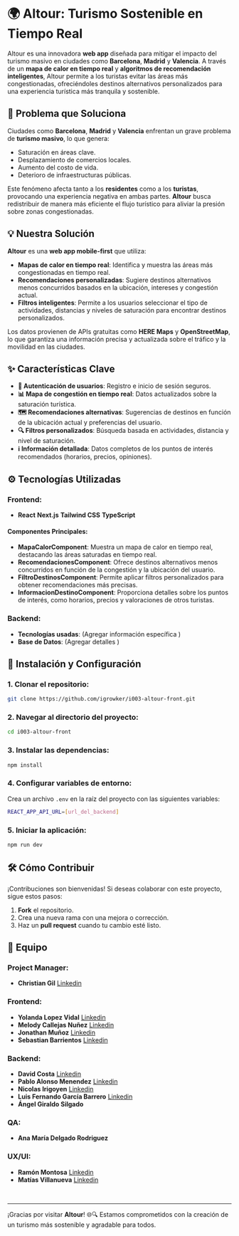 
# 🌍 Altour: Turismo Sostenible en Tiempo Real

Altour es una innovadora **web app** diseñada para mitigar el impacto del turismo masivo en ciudades como **Barcelona**, **Madrid** y **Valencia**. A través de un **mapa de calor en tiempo real** y **algoritmos de recomendación inteligentes**, Altour permite a los turistas evitar las áreas más congestionadas, ofreciéndoles destinos alternativos personalizados para una experiencia turística más tranquila y sostenible.

## 🚨 Problema que Soluciona

Ciudades como **Barcelona**, **Madrid** y **Valencia** enfrentan un grave problema de **turismo masivo**, lo que genera:

- Saturación en áreas clave.
- Desplazamiento de comercios locales.
- Aumento del costo de vida.
- Deterioro de infraestructuras públicas.

Este fenómeno afecta tanto a los **residentes** como a los **turistas**, provocando una experiencia negativa en ambas partes. **Altour** busca redistribuir de manera más eficiente el flujo turístico para aliviar la presión sobre zonas congestionadas.

## 💡 Nuestra Solución

**Altour** es una **web app mobile-first** que utiliza:

- **Mapas de calor en tiempo real**: Identifica y muestra las áreas más congestionadas en tiempo real.
- **Recomendaciones personalizadas**: Sugiere destinos alternativos menos concurridos basados en la ubicación, intereses y congestión actual.
- **Filtros inteligentes**: Permite a los usuarios seleccionar el tipo de actividades, distancias y niveles de saturación para encontrar destinos personalizados.

Los datos provienen de APIs gratuitas como **HERE Maps** y **OpenStreetMap**, lo que garantiza una información precisa y actualizada sobre el tráfico y la movilidad en las ciudades.

## ✨ Características Clave

- **🚪 Autenticación de usuarios**: Registro e inicio de sesión seguros.
- **📊 Mapa de congestión en tiempo real**: Datos actualizados sobre la saturación turística.
- **🗺️ Recomendaciones alternativas**: Sugerencias de destinos en función de la ubicación actual y preferencias del usuario.
- **🔍 Filtros personalizados**: Búsqueda basada en actividades, distancia y nivel de saturación.
- **ℹ️ Información detallada**: Datos completos de los puntos de interés recomendados (horarios, precios, opiniones).

## ⚙️ Tecnologías Utilizadas

### Frontend:
- **React**  **Next.js**  **Tailwind CSS**  **TypeScript**

#### Componentes Principales:
- **MapaCalorComponent**: Muestra un mapa de calor en tiempo real, destacando las áreas saturadas en tiempo real.
- **RecomendacionesComponent**: Ofrece destinos alternativos menos concurridos en función de la congestión y la ubicación del usuario.
- **FiltroDestinosComponent**: Permite aplicar filtros personalizados para obtener recomendaciones más precisas.
- **InformacionDestinoComponent**: Proporciona detalles sobre los puntos de interés, como horarios, precios y valoraciones de otros turistas.

### Backend:
- **Tecnologías usadas**: (Agregar información específica )
- **Base de Datos**: (Agregar detalles )

## 🚀 Instalación y Configuración

### 1. Clonar el repositorio:

```bash
git clone https://github.com/igrowker/i003-altour-front.git
```

### 2. Navegar al directorio del proyecto:

```bash
cd i003-altour-front
```

### 3. Instalar las dependencias:

```bash
npm install
```

### 4. Configurar variables de entorno:

Crea un archivo `.env` en la raíz del proyecto con las siguientes variables:

```bash
REACT_APP_API_URL=[url_del_backend]
```

### 5. Iniciar la aplicación:

```bash
npm run dev
```

## 🛠️ Cómo Contribuir

¡Contribuciones son bienvenidas! Si deseas colaborar con este proyecto, sigue estos pasos:

1. **Fork** el repositorio.
2. Crea una nueva rama con una mejora o corrección.
3. Haz un **pull request** cuando tu cambio esté listo.

## 👥 Equipo

### Project Manager:
- **Christian Gil** [Linkedin](https://www.linkedin.com/in/christiangil72/)

### Frontend:
- **Yolanda Lopez Vidal** [Linkedin](https://www.linkedin.com/in/yolovi)
- **Melody Callejas Nuñez** [Linkedin](https://www.linkedin.com/in/melodycallejas)
- **Jonathan Muñoz** [Linkedin](https://www.linkedin.com/in/jomuarribas/)
- **Sebastian Barrientos** [Linkedin](https://www.linkedin.com/in/sebasbarrientos/)

### Backend:
- **David Costa** [Linkedin](https://www.linkedin.com/in/david-costa-yafar)
- **Pablo Alonso Menendez**  [Linkedin](https://www.linkedin.com/in/pablo-alonsom/)
- **Nicolas Irigoyen**  [Linkedin](https://www.linkedin.com/in/nirigoyen/)
- **Luis Fernando García Barrero**  [Linkedin](https://www.linkedin.com/in/l-fernando-garcía-barrero/)
- **Ángel Giraldo Silgado** 

### QA:
- **Ana María Delgado Rodriguez**

### UX/UI:
- **Ramón Montosa** [Linkedin](https://www.linkedin.com/in/ramon-montosa-palma/)
- **Matías Villanueva** [Linkedin](https://www.linkedin.com/in/matias-villanueva/)  

<br/>

---

¡Gracias por visitar **Altour**! 🌐🔍 Estamos comprometidos con la creación de un turismo más sostenible y agradable para todos.

